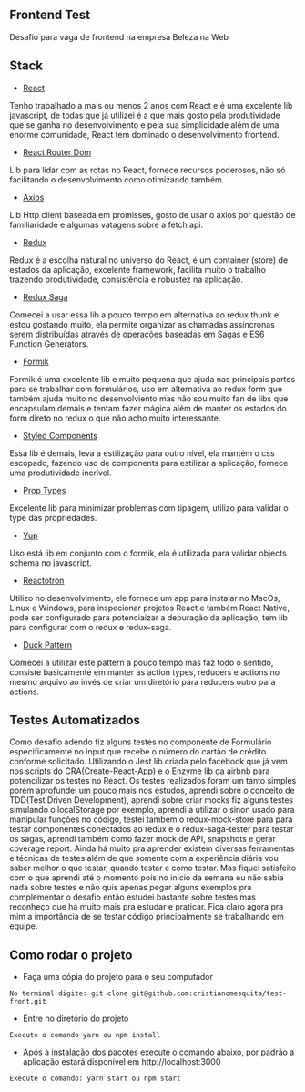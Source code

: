 ## Frontend Test

Desafio para vaga de frontend na empresa Beleza na Web 

## Stack

* [React](https://reactjs.org/) 

Tenho trabalhado a mais ou menos 2 anos com React e é uma excelente lib javascript, de todas que 
já utilizei é a que mais gosto pela produtividade que se ganha no desenvolvimento e pela sua simplicidade além de uma enorme comunidade, React tem dominado o desenvolvimento frontend.

* [React Router Dom](https://github.com/ReactTraining/react-router/tree/master/packages/react-router-dom) 

Lib para lidar com as rotas no React, fornece recursos poderosos, não só facilitando o desenvolvimento como otimizando também.


* [Axios](https://github.com/axios/axios)

Lib Http client baseada em promisses, gosto de usar o axios por questão de familiaridade e algumas vatagens sobre a fetch api.

* [Redux](https://redux.js.org/)

Redux é a escolha natural no universo do React, é um container (store) de estados da aplicação, excelente framework, facilita muito o trabalho trazendo produtividade, consistência e robustez na aplicação.


* [Redux Saga](https://redux-saga.js.org/)

Comecei a usar essa lib a pouco tempo em alternativa ao redux thunk e estou gostando muito, ela permite organizar as chamadas assíncronas serem distribuídas através de operações baseadas em Sagas e ES6 Function Generators.


* [Formik](https://github.com/jaredpalmer/formik)

Formik é uma excelente lib e muito pequena que ajuda nas principais partes para se trabalhar com formulários, uso em alternativa ao redux form que também ajuda muito no desenvolviento mas não sou muito fan de libs que encapsulam demais e tentam fazer mágica além de manter os estados do form direto no redux o que não acho muito interessante.

* [Styled Components](https://www.styled-components.com/)

Essa lib é demais, leva a estilização para outro nível, ela mantém o css escopado, fazendo uso de components para estilizar a aplicação, fornece uma produtividade incrível. 

* [Prop Types](https://www.npmjs.com/package/prop-types)

Excelente lib para minimizar problemas com tipagem, utilizo para validar o type das propriedades.

* [Yup](https://www.npmjs.com/package/yup)

Uso está lib em conjunto com o formik, ela é utilizada para validar objects schema no javascript.

* [Reactotron](https://github.com/infinitered/reactotron)

Utilizo no desenvolvimento, ele fornece um app para instalar no MacOs, Linux e Windows, para inspecionar projetos React e também React Native, pode ser configurado para potenciaizar a depuração da aplicação, tem lib para configurar com o redux e redux-saga.

* [Duck Pattern](https://github.com/erikras/ducks-modular-redux)

Comecei a utilizar este pattern a pouco tempo mas faz todo o sentido, consiste basicamente em manter as action types, reducers e actions no mesmo arquivo ao invés de criar um diretório para reducers outro para actions. 

## Testes Automatizados

Como desafio adendo fiz alguns testes no componente de Formulário especificamente no input que recebe o número do cartão de crédito conforme solicitado. 
Utilizando o Jest lib criada pelo facebook que já vem nos scripts do CRA(Create-React-App) e o Enzyme lib da airbnb para potencilizar os testes no React.
Os testes realizados foram um tanto simples porém aprofundei um pouco mais nos estudos, aprendi sobre o conceito de TDD(Test Driven Development), aprendi sobre criar mocks fiz alguns testes simulando o localStorage por exemplo, aprendi a utilizar o sinon usado para manipular funções no código, testei também o redux-mock-store para para testar componentes conectados ao redux e o redux-saga-tester para testar os sagas, aprendi também como fazer mock de API, snapshots e gerar coverage report.
Ainda há muito pra aprender existem diversas ferramentas e técnicas de testes além de que somente com a experiência diária vou saber melhor o que testar, quando testar e como testar.
Mas fiquei satisfeito com o que aprendi até o momento pois no inicio da semana eu não sabia nada sobre testes e não quis apenas pegar alguns exemplos pra complementar o desafio então estudei bastante sobre testes mas reconheço que há muito mais pra estudar e praticar.
Fica claro agora pra mim a importância de se testar código principalmente se trabalhando em equipe.

## Como rodar o projeto

* Faça uma cópia do projeto para o seu computador 

```
No terminal digite: git clone git@github.com:cristianomesquita/test-front.git
```

* Entre no diretório do projeto

```
Execute o comando yarn ou npm install
```

* Após a instalação dos pacotes execute o comando abaixo, por padrão a aplicação estará disponível em http://localhost:3000

```
Execute o comando: yarn start ou npm start
```
